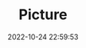 ---
weight: 1
images:
- /images/edited/123.jpeg
title: Picture
date: 2022-10-24 22:59:53
tags: [luminar neo,work,truck]
---